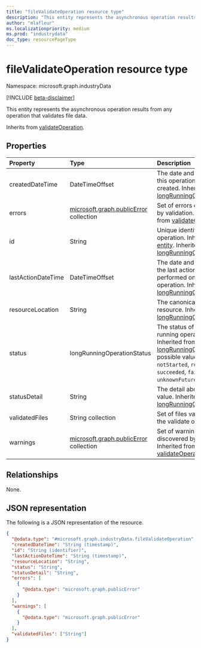 ```yaml
---
title: "fileValidateOperation resource type"
description: "This entity represents the asynchronous operation results from any operation that validates file data."
author: "mlafleur"
ms.localizationpriority: medium
ms.prod: "industrydata"
doc_type: resourcePageType
---
```


# fileValidateOperation resource type

Namespace: microsoft.graph.industryData

[!INCLUDE [beta-disclaimer](../../includes/beta-disclaimer.md)]

This entity represents the asynchronous operation results from any operation that validates file data.

Inherits from [validateOperation](../resources/industrydata-validateoperation.md).

## Properties

| Property           | Type                                                                  | Description                                                                                                                                                                                                          |
| :----------------- | :-------------------------------------------------------------------- | :------------------------------------------------------------------------------------------------------------------------------------------------------------------------------------------------------------------- |
| createdDateTime    | DateTimeOffset                                                        | The date and time when this operation was created. Inherited from [longRunningOperation](../resources/longrunningoperation.md).                                                                                      |
| errors             | [microsoft.graph.publicError](../resources/publicerror.md) collection | Set of errors discovered by validation. Inherited from [validateOperation](../resources/industrydata-validateoperation.md).                                                                                          |
| id                 | String                                                                | Unique identifier for the operation. Inherited from [entity](../resources/entity.md). Inherited from [longRunningOperation](../resources/longrunningoperation.md).                                                   |
| lastActionDateTime | DateTimeOffset                                                        | The date and time when the last action was performed on this operation. Inherited from [longRunningOperation](../resources/longrunningoperation.md).                                                                 |
| resourceLocation   | String                                                                | The canonical URL of the resource. Inherited from [longRunningOperation](../resources/longrunningoperation.md).                                                                                                      |
| status             | longRunningOperationStatus                                            | The status of the long-running operation. Inherited from [longRunningOperation](../resources/longrunningoperation.md).The possible values are: `notStarted`, `running`, `succeeded`, `failed`, `unknownFutureValue`. |
| statusDetail       | String                                                                | The detail about the status value. Inherited from [longRunningOperation](../resources/longrunningoperation.md).                                                                                                      |
| validatedFiles     | String collection                                                     | Set of files validated by the validate operation.                                                                                                                                                                    |
| warnings           | [microsoft.graph.publicError](../resources/publicerror.md) collection | Set of warnings discovered by validation. Inherited from [validateOperation](../resources/industrydata-validateoperation.md).                                                                                        |

## Relationships

None.

## JSON representation

The following is a JSON representation of the resource.

<!-- {
  "blockType": "resource",
  "keyProperty": "id",
  "@odata.type": "microsoft.graph.industryData.fileValidateOperation",
  "baseType": "microsoft.graph.industryData.validateOperation",
  "openType": false
}
-->

```json
{
  "@odata.type": "#microsoft.graph.industryData.fileValidateOperation",
  "createdDateTime": "String (timestamp)",
  "id": "String (identifier)",
  "lastActionDateTime": "String (timestamp)",
  "resourceLocation": "String",
  "status": "String",
  "statusDetail": "String",
  "errors": [
    {
      "@odata.type": "microsoft.graph.publicError"
    }
  ],
  "warnings": [
    {
      "@odata.type": "microsoft.graph.publicError"
    }
  ],
  "validatedFiles": ["String"]
}
```
